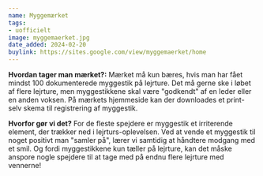 ```yaml
---
name: Myggemærket
tags:
- uofficielt
image: myggemaerket.jpg
date_added: 2024-02-20
buylink: https://sites.google.com/view/myggemaerket/home
---
```

**Hvordan tager man mærket?:** Mærket må kun bæres, hvis man har fået mindst 100 dokumenterede myggestik på lejrture. Det må gerne ske i løbet af flere lejrture, men myggestikkene skal være "godkendt" af en leder eller en anden voksen. På mærkets hjemmeside kan der downloades et print-selv skema til registrering af myggestik.

**Hvorfor gør vi det?** For de fleste spejdere er myggestik et irriterende element, der trækker ned i lejrturs-oplevelsen. Ved at vende et myggestik til noget positivt man "samler på",  lærer vi samtidig at håndtere modgang med et smil. Og fordi myggestikkene kun tæller på lejrture, kan det måske anspore nogle spejdere til at tage med på endnu flere lejrture med vennerne!
